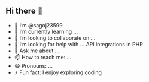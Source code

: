 ## Hi there 👋


- 🔭 I’m @sagoj23599
- 🌱 I’m currently learning ...
- 👯 I’m looking to collaborate on ...
- 🤔 I’m looking for help with ... API integrations in PHP  
- 💬 Ask me about ...
- 📫 How to reach me: ...
- 😄 Pronouns: ...
- ⚡ Fun fact: I enjoy exploring coding  

